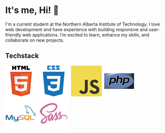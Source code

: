 # It's me, Hi! 👋
I'm a current student at the Northern Alberta Institute of Technology.
I love web development and have experience with building responsive and user-friendly web applications. 
I'm excited to learn, enhance my skills, and collaborate on new projects.

## Techstack
![](img/html.svg)
![](img/css.svg)
![](img/javascript.svg)
![](img/php.svg)
![](img/mysql.svg)
![](img/sass.svg)



<!--
**johnjovero98/johnjovero98** is a ✨ _special_ ✨ repository because its `README.md` (this file) appears on your GitHub profile.

Here are some ideas to get you started:

- 🔭 I’m currently working on ...
- 🌱 I’m currently learning ...
- 👯 I’m looking to collaborate on ...
- 🤔 I’m looking for help with ...
- 💬 Ask me about ...
- 📫 How to reach me: ...
- 😄 Pronouns: ...
- ⚡ Fun fact: ...
-->
